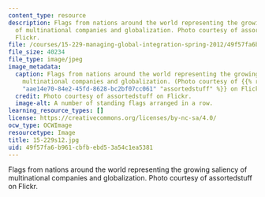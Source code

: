 ```yaml
---
content_type: resource
description: Flags from nations around the world representing the growing saliency
  of multinational companies and globalization. Photo courtesy of assortedstuff on
  Flickr.
file: /courses/15-229-managing-global-integration-spring-2012/49f57fa6b961cbfbebd53a54c1ea5381_15-229s12.jpg
file_size: 40234
file_type: image/jpeg
image_metadata:
  caption: Flags from nations around the world representing the growing saliency of
    multinational companies and globalization. (Photo courtesy of {{% resource_link
    "aae14e70-84e2-45fd-8628-bc2bf07cc061" "assortedstuff" %}} on Flickr.)
  credit: Photo courtesy of assortedstuff on Flickr.
  image-alt: A number of standing flags arranged in a row.
learning_resource_types: []
license: https://creativecommons.org/licenses/by-nc-sa/4.0/
ocw_type: OCWImage
resourcetype: Image
title: 15-229s12.jpg
uid: 49f57fa6-b961-cbfb-ebd5-3a54c1ea5381
---
```

Flags from nations around the world representing the growing saliency of multinational companies and globalization. Photo courtesy of assortedstuff on Flickr.